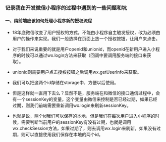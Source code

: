 ### 记录我在开发微信小程序的过程中遇到的一些问题和坑

#### 一、纯前端应该如何处理小程序新的授权流程

- 18年底微信改变了用户授权的方式，不能由小程序自主触发授权，改为必须由用户的操作来实现。我们一般选择在页面上放一个授权按钮，让用户来点击。

- 对于我们来说重要的就是用户openid和unionid，而openid在新用户进入小程序的时候可以通过wx.login方法来获取（回调中要调用服务端的接口来获取）。

- unionid则需要用户点击授权按钮之后调用wx.getUserInfo来获取。

- 我们可以把这两个id存储在storage中，方便以后使用。 

- 但是这样就一直用下去么？显然不是，服务端在和微信的接口通信过程中，会有一个sessionKey的变量，这个变量由微信来控制是否已经过期，如果已经过期，则我们前端需要重新调用wx.login来刷新sessionKey。

- 也就是说，两个id我们可以保存的本地，但是我们在每次用户进入小程序的时候，需要判断当前用户的sessionKey有没有过期，也就是调用wx.checkSession方法，如果过期了，则去调用wx.login来刷新，如果没有过期，则可以直接使用我们保存在本地的两个id。